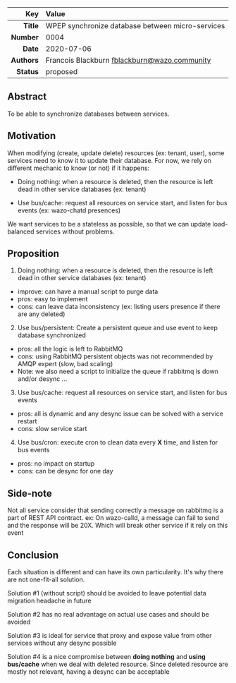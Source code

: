 | Key | Value |
| ---: | :--- |
| **Title** | WPEP synchronize database between micro-services |
| **Number** | 0004 |
| **Date** | 2020-07-06 |
| **Authors** | Francois Blackburn <fblackburn@wazo.community> |
| **Status** | proposed |

## Abstract

To be able to synchronize databases between services.

## Motivation

When modifying (create, update delete) resources (ex: tenant, user), some
services need to know it to update their database. For now, we rely on
different mechanic to know (or not) if it happens:

* Doing nothing: when a resource is deleted, then the resource is left dead in
  other service databases (ex: tenant)

* Use bus/cache: request all resources on service start, and listen for bus
  events (ex: wazo-chatd presences)

We want services to be a stateless as possible, so that we can update
load-balanced services without problems.

## Proposition

1. Doing nothing: when a resource is deleted, then the resource is left dead in
   other service databases (ex: tenant)
  * improve: can have a manual script to purge data
  * pros: easy to implement
  * cons: can leave data inconsistency (ex: listing users presence if there are
    any deleted)

2. Use bus/persistent: Create a persistent queue and use event to keep database
   synchronized
  * pros: all the logic is left to RabbitMQ
  * cons: using RabbitMQ persistent objects was not recommended by AMQP expert
    (slow, bad scaling)
  * Note: we also need a script to initialize the queue if rabbitmq is down
    and/or desync ...

3. Use bus/cache: request all resources on service start, and listen for bus
   events
  * pros: all is dynamic and any desync issue can be solved with a service
    restart
  * cons: slow service start

4. Use bus/cron: execute cron to clean data every **X** time, and listen for
   bus events
  * pros: no impact on startup
  * cons: can be desync for one day

## Side-note
Not all service consider that sending correctly a message on rabbitmq is a part
of REST API contract. ex: On wazo-calld, a message can fail to send and the
response will be 20X. Which will break other service if it rely on this event

## Conclusion
Each situation is different and can have its own particularity. It's why there
are not one-fit-all solution.

Solution #1 (without script) should be avoided to leave potential data migration
headache in future

Solution #2 has no real advantage on actual use cases and should be avoided

Solution #3 is ideal for service that proxy and expose value from other
services without any desync possible

Solution #4 is a nice compromise between **doing nothing** and **using
bus/cache** when we deal with deleted resource. Since deleted resource are
mostly not relevant, having a desync can be acceptable
